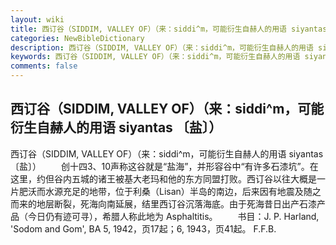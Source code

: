 ```yaml
---
layout: wiki
title: 西订谷（SIDDIM, VALLEY OF）（来：siddi^m，可能衍生自赫人的用语 siyantas 〔盐〕）
categories: NewBibleDictionary
description: 西订谷（SIDDIM, VALLEY OF）（来：siddi^m，可能衍生自赫人的用语 siyantas 〔盐〕）
keywords: 西订谷（SIDDIM, VALLEY OF）（来：siddi^m，可能衍生自赫人的用语 siyantas 〔盐〕）
comments: false
---
```


## 西订谷（SIDDIM, VALLEY OF）（来：siddi^m，可能衍生自赫人的用语 siyantas 〔盐〕）



西订谷（SIDDIM, VALLEY OF）（来：siddi^m，可能衍生自赫人的用语
siyantas
〔盐〕）
　　创十四3、10声称这谷就是“盐海”，并形容谷中“有许多石漆坑”。在这里，约但谷内五城的诸王被基大老玛和他的东方同盟打败。西订谷以往大概是一片肥沃而水源充足的地带，位于利桑（Lisan）半岛的南边，后来因有地震及随之而来的地层断裂，死海向南延展，结里西订谷沉落海底。由于死海昔日出产石漆产品（今日仍有迹可寻），希腊人称此地为 Asphaltitis。
　　书目：J. P. Harland, 'Sodom and
Gom', BA 5, 1942，页17起；6, 1943，页41起。
F.F.B.




